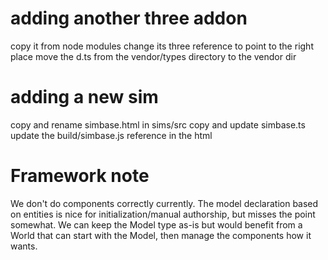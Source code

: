 # adding another three addon

copy it from node modules
change its three reference to point to the right place
move the d.ts from the vendor/types directory to the vendor dir

# adding a new sim

copy and rename simbase.html in sims/src
copy and update simbase.ts
update the build/simbase.js reference in the html

# Framework note

We don't do components correctly currently.
The model declaration based on entities is nice for
initialization/manual authorship, but misses the point
somewhat. We can keep the Model type as-is but would
benefit from a World that can start with the Model, then
manage the components how it wants.